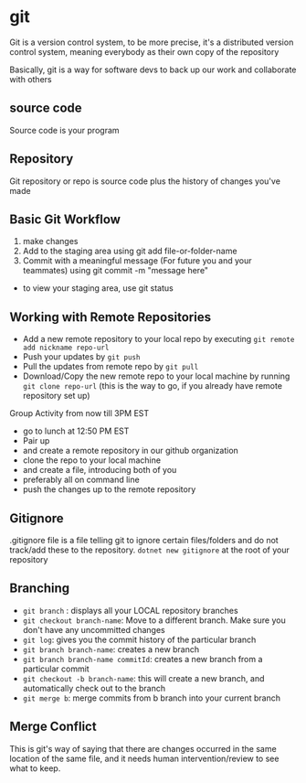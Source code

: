 # git

Git is a version control system, to be more precise, it's a distributed version control system, meaning everybody as their own copy of the repository

Basically, git is a way for software devs to back up our work and collaborate with others

## source code
Source code is your program

## Repository
Git repository or repo is source code plus the history of changes you've made

## Basic Git Workflow
1. make changes
2. Add to the staging area using git add file-or-folder-name
3. Commit with a meaningful message (For future you and your teammates) using git commit -m "message here"

- to view your staging area, use git status

## Working with Remote Repositories
- Add a new remote repository to your local repo by executing `git remote add nickname repo-url`
- Push your updates by `git push`
- Pull the updates from remote repo by `git pull`
- Download/Copy the new remote repo to your local machine by running `git clone repo-url` (this is the way to go, if you already have remote repository set up)


Group Activity from now till 3PM EST
- go to lunch at 12:50 PM EST
- Pair up
- and create a remote repository in our github organization
- clone the repo to your local machine
- and create a file, introducing both of you
- preferably all on command line
- push the changes up to the remote repository

## Gitignore
.gitignore file is a file telling git to ignore certain files/folders and do not track/add these to the repository.
`dotnet new gitignore` at the root of your repository

## Branching
- `git branch` : displays all your LOCAL repository branches
- `git checkout branch-name`: Move to a different branch. Make sure you don't have any uncommitted changes
- `git log`: gives you the commit history of the particular branch
- `git branch branch-name`: creates a new branch
- `git branch branch-name commitId`: creates a new branch from a particular commit
- `git checkout -b branch-name`: this will create a new branch, and automatically check out to the branch
- `git merge b`: merge commits from b branch into your current branch

## Merge Conflict
This is git's way of saying that there are changes occurred in the same location of the same file, and it needs human intervention/review to see what to keep.